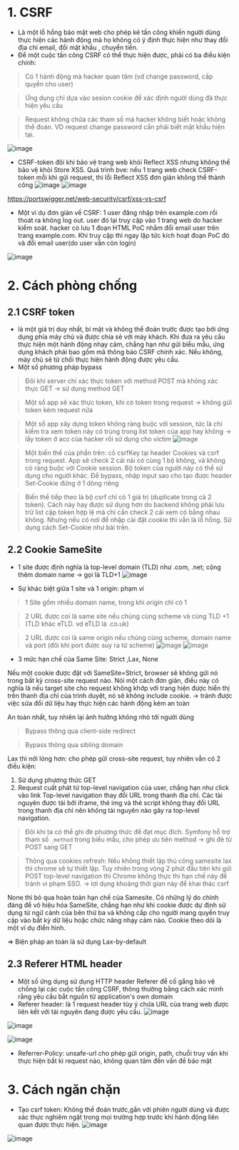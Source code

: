 # 1. CSRF
+ Là một lỗ hổng bảo mật web cho phép kẻ tấn công khiến người dùng thực hiện các hành động mà họ không có ý định thực hiện như thay đổi địa chỉ email, đổi mật khẩu , chuyển tiền.
+ Để một cuộc tấn công CSRF có thể thực hiện được, phải có ba điều kiện chính:
> Có 1 hành động mà hacker quan tâm (vd change password, cấp quyền cho user)

> Ứng dụng chỉ dựa vào sesion cookie để xác định người dùng đã thực hiện yêu cầu  

> Request không chứa các tham số mà hacker không biết hoặc không thể đoán. VD request change password cần phải biết mật khẩu hiện tại. 

![image](https://user-images.githubusercontent.com/97771705/216905098-a27c0228-b69a-4937-b621-49c49efbf8e7.png)
+ CSRF-token đôi khi bảo vệ trang web khỏi Reflect XSS nhưng không thể bảo vệ khỏi Store XSS. Quá trình bve: nếu 1 trang web check CSRF-token mỗi khi gửi request, thì lỗi Reflect XSS đơn giản không thể thành công
![image](https://user-images.githubusercontent.com/97771705/216906353-ee1366e9-bfcd-4ad5-b7eb-84dda10eb0d2.png)
![image](https://user-images.githubusercontent.com/97771705/216906385-047533d9-ec87-4bd8-9f27-16a59f393791.png)

https://portswigger.net/web-security/csrf/xss-vs-csrf

+ Một ví dụ đơn giản về CSRF: 1 user đăng nhập trên example.com rồi thoát ra không log out. user đó lại truy cập vào 1 trang web do hacker kiểm soát. hacker có lưu 1 đoạn HTML PoC nhằm đổi email user trên trang example.com. Khi truy cập thì ngay lập tức kích hoạt đoạn PoC đó và đổi email user(do user vẫn còn login)

![image](https://user-images.githubusercontent.com/97771705/216908789-84ff0843-3a0c-401c-8228-0af42b8ff4d6.png)

# 2. Cách phòng chống
## 2.1 CSRF token
+  là một giá trị duy nhất, bí mật và không thể đoán trước được tạo bởi ứng dụng phía máy chủ và được chia sẻ với máy khách. Khi đưa ra yêu cầu thực hiện một hành động nhạy cảm, chẳng hạn như gửi biểu mẫu, ứng dụng khách phải bao gồm mã thông báo CSRF chính xác. Nếu không, máy chủ sẽ từ chối thực hiện hành động được yêu cầu.
+  Một số phương pháp bypass
> Đôi khi server chỉ xác thực token với method POST mà không xác thực GET -> sử dụng method GET

> Một số app sẽ xác thực token, khi có token trong request -> không gửi token kèm request nữa

> Một số app xây dựng token không ràng buộc với session, tức là chỉ kiểm tra xem token này có trùng trong list token của app hay không -> lấy token ở acc của hacker rồi sử dụng cho victim
![image](https://user-images.githubusercontent.com/97771705/216913030-3b058751-6f94-4f97-94b4-ce724bb72ec3.png)

> Một biến thể của phần trên: có csrfKey tại header Cookies và csrf trong request. App sẽ check 2 cái nài có cùng 1 bộ không, và không có ràng buộc với Cookie session. Bộ token của người này có thể sử dụng cho người khác. Để bypass, nhập input sao cho tạo được header Set-Cookie đứng ở 1 dòng riêng

> Biến thể tiếp theo là bộ csrf chỉ có 1 giá trị (duplicate trong cả 2 token). Cách này hay được sử dụng hơn do backend không phải lưu trữ list cặp token hợp lệ mà chỉ cần check 2 cái xem có bằng nhau không. Nhưng nếu có nơi để nhập cài đặt cookie thì vẫn là lỗ hổng. Sử dụng cách Set-Cookie như bài trên.

## 2.2 Cookie SameSite
+ 1 site được định nghĩa là top-level domain (TLD) như .com, .net; cộng thêm domain name -> gọi là TLD+1
![image](https://user-images.githubusercontent.com/97771705/216921705-242de2b8-efbf-4db3-913b-2344901b67ed.png)

+ Sự khác biệt giữa 1 site và 1 origin: phạm vi
> 1 Site gồm nhiều domain name, trong khi origin chỉ có 1

> 2 URL được coi là same site nếu chúng cùng scheme và cùng TLD +1 (TLD khác eTLD. vd eTLD là .co.uk)

> 2 URL được coi là same origin nếu chúng cùng scheme, domain name và port (đôi khi port được suy ra từ scheme)
![image](https://user-images.githubusercontent.com/97771705/216922377-9ed21466-2e41-4f74-b898-3b002c005591.png)
![image](https://user-images.githubusercontent.com/97771705/216922600-99e78994-7e12-45e6-82d4-1439d55f61cc.png)

+ 3 mức hạn chế của Same Site: Strict ,Lax, None

Nếu một cookie được đặt với SameSite=Strict, browser sẽ không gửi nó trong bất kỳ cross-site request nào. Nói một cách đơn giản, điều này có nghĩa là nếu target site cho request không khớp với trang hiện được hiển thị trên thanh địa chỉ của trình duyệt, nó sẽ không include cookie. -> tránh được việc sửa đổi dữ liệu hay thực hiện các hành động kém an toàn 

An toàn nhất, tuy nhiên lại ảnh hưởng không nhỏ tới người dùng
> Bypass thông qua client-side redirect

>Bypass thông qua sibling domain

Lax thì nới lỏng hơn: cho phép gửi cross-site request, tuy nhiên vẫn có 2 điều kiện:
1. Sử dụng phương thức GET
2. Request cuất phát từ top-level navigation của user, chẳng hạn như click vào link
Top-level navigation thay đổi URL trong thanh địa chỉ. Các tài nguyên được tải bởi iframe, thẻ img và thẻ script không thay đổi URL trong thanh địa chỉ nên không tài nguyên nào gây ra top-level navigation.

> Đôi khi ta có thể ghi đè phương thức để đạt mục đích. Symfony hỗ trợ tham số  `_method` trong biểu mẫu, cho phép ưu tiên method -> ghi đè từ POST sang GET

> Thông qua cookies refresh: Nếu không thiết lập thủ công samesite lax thì chrome sẽ tự thiết lập. Tuy nhiên trong vòng 2 phút đầu tiên khi gửi POST top-level navigation thì Chrome không thực thi hạn chế này để tránh vi phạm SSO. -> lợi dụng khoảng thời gian này để khai thác csrf

None thì bỏ qua hoàn toàn hạn chế của Samesite. Có những lý do chính đáng để vô hiệu hóa SameSite, chẳng hạn như khi cookie được dự định sử dụng từ ngữ cảnh của bên thứ ba và không cấp cho người mang quyền truy cập vào bất kỳ dữ liệu hoặc chức năng nhạy cảm nào. Cookie theo dõi là một ví dụ điển hình.
 
=> Biện pháp an toàn là sử dụng Lax-by-default 
## 2.3 Referer HTML header
+ Một số ứng dụng sử dụng HTTP header Referer để cố gắng bảo vệ chống lại các cuộc tấn công CSRF, thông thường bằng cách xác minh rằng yêu cầu bắt nguồn từ application's own domain
+ Referer header: là 1 request header tùy ý chứa URL của trang web được liên kết với tài nguyên đang được yêu cầu.
![image](https://user-images.githubusercontent.com/97771705/216938481-2b556cda-9e63-4863-b64d-f7bd96bc299f.png)

![image](https://user-images.githubusercontent.com/97771705/216938625-f1925b48-f009-44c3-b817-8ac2ba61acc3.png)

![image](https://user-images.githubusercontent.com/97771705/216941682-1740d48c-306c-4c38-a5e6-0adc18265059.png)

+ Referrer-Policy: unsafe-url cho phép gửi origin, path, chuỗi truy vấn khi thực hiện bất kì request nào, không quan tâm đến vấn đề bảo mật
# 3. Cách ngăn chặn
+ Tạo csrf token: Không thể đoán trước,gắn với phiên người dùng và được xác thực nghiêm ngặt trong mọi trường hợp trước khi hành động liên quan được thực hiện.
![image](https://user-images.githubusercontent.com/97771705/216943071-f9eac513-72d7-4b07-bcc6-9ec409817665.png)

![image](https://user-images.githubusercontent.com/97771705/216943321-1f6133a0-91aa-426b-8f1c-e8b99cd45dbe.png)
